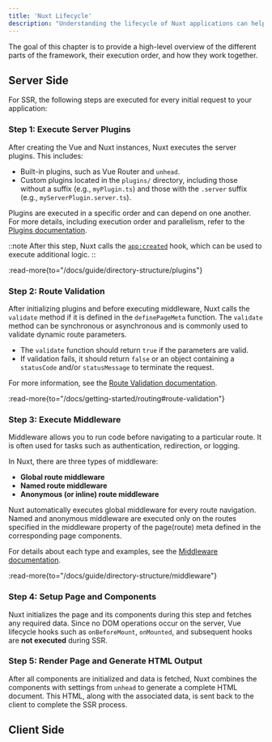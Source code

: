 ```yaml
---
title: 'Nuxt Lifecycle'
description: "Understanding the lifecycle of Nuxt applications can help you gain deeper insights into how the framework operates, especially for both server-side and client-side rendering."
---
```


The goal of this chapter is to provide a high-level overview of the different parts of the framework, their execution order, and how they work together.

## Server Side

For SSR, the following steps are executed for every initial request to your application:

### Step 1: Execute Server Plugins

After creating the Vue and Nuxt instances, Nuxt executes the server plugins. This includes:
- Built-in plugins, such as Vue Router and `unhead`.
- Custom plugins located in the `plugins/` directory, including those without a suffix (e.g., `myPlugin.ts`) and those with the `.server` suffix (e.g., `myServerPlugin.server.ts`).

Plugins are executed in a specific order and can depend on one another. For more details, including execution order and parallelism, refer to the [Plugins documentation](/docs/guide/directory-structure/plugins).

::note
After this step, Nuxt calls the [`app:created`](/docs/api/advanced/hooks#app-hooks-runtime) hook, which can be used to execute additional logic.
::

:read-more{to="/docs/guide/directory-structure/plugins"}

### Step 2: Route Validation

After initializing plugins and before executing middleware, Nuxt calls the `validate` method if it is defined in the `definePageMeta` function. The `validate` method can be synchronous or asynchronous and is commonly used to validate dynamic route parameters.

- The `validate` function should return `true` if the parameters are valid.
- If validation fails, it should return `false` or an object containing a `statusCode` and/or `statusMessage` to terminate the request.

For more information, see the [Route Validation documentation](/docs/getting-started/routing#route-validation).

:read-more{to="/docs/getting-started/routing#route-validation"}

### Step 3: Execute Middleware

Middleware allows you to run code before navigating to a particular route. It is often used for tasks such as authentication, redirection, or logging.

In Nuxt, there are three types of middleware:
- **Global route middleware**
- **Named route middleware**
- **Anonymous (or inline) route middleware**

Nuxt automatically executes global middleware for every route navigation. Named and anonymous middleware are executed only on the routes specified in the middleware property of the page(route) meta defined in the corresponding page components.

For details about each type and examples, see the [Middleware documentation](/docs/guide/directory-structure/middleware).

:read-more{to="/docs/guide/directory-structure/middleware"}

### Step 4: Setup Page and Components

Nuxt initializes the page and its components during this step and fetches any required data. Since no DOM operations occur on the server, Vue lifecycle hooks such as `onBeforeMount`, `onMounted`, and subsequent hooks are **not executed** during SSR.

### Step 5: Render Page and Generate HTML Output

After all components are initialized and data is fetched, Nuxt combines the components with settings from `unhead` to generate a complete HTML document. This HTML, along with the associated data, is sent back to the client to complete the SSR process.

## Client Side

<!-- Section to be completed -->
